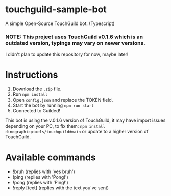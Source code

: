# touchguild-sample-bot
A simple Open-Source TouchGuild bot. (Typescript)

### NOTE: This project uses TouchGuild v0.1.6 which is an outdated version, typings may vary on newer versions.
I didn't plan to update this repository for now, maybe later!

# Instructions

1. Download the `.zip` file.
2. Run `npm install`
3. Open `config.json` and replace the TOKEN field.
4. Start the bot by running `npm run start`
5. Connected to Guilded!

This bot is using the v.0.1.6 version of TouchGuild, it may have import issues depending on your PC, to fix them: `npm install dinographicpixels/touchguild#main` or update to a higher version of TouchGuild.

# Available commands

- !bruh (replies with 'yes bruh')
- !ping (replies with 'Pong!')
- !pong (replies with 'Ping!')
- !reply [text] (replies with the text you've sent)

